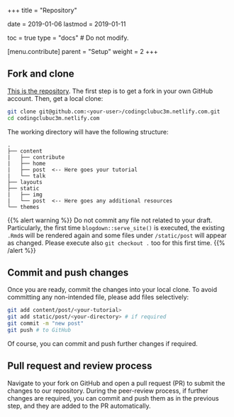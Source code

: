 +++
title = "Repository"

date = 2019-01-06
lastmod = 2019-01-11

toc = true
type = "docs"  # Do not modify.

[menu.contribute]
  parent = "Setup"
  weight = 2
+++

## Fork and clone

[This is the repository](https://github.com/CodingClubUC3M/codingclubuc3m.netlify.com).
The first step is to get a fork in your own GitHub account. Then, get a local clone:

```bash
git clone git@github.com:<your-user>/codingclubuc3m.netlify.com.git
cd codingclubuc3m.netlify.com
```

The working directory will have the following structure:

```
.
├── content
|   ├── contribute
|   ├── home
|   ├── post  <-- Here goes your tutorial
|   └── talk
├── layouts
├── static
|   ├── img
|   └── post  <-- Here goes any additional resources
└── themes
```

{{% alert warning %}}
Do not commit any file not related to your draft. Particularly, the first time
`blogdown::serve_site()` is executed, the existing `.Rmd`s will be rendered again
and some files under `/static/post` will appear as changed. Please execute also
`git checkout .` too for this first time.
{{% /alert %}}

## Commit and push changes

Once you are ready, commit the changes into your local clone. To avoid committing
any non-intended file, please add files selectively:

```bash
git add content/post/<your-tutorial>
git add static/post/<your-directory> # if required
git commit -m "new post"
git push # to GitHub
```

Of course, you can commit and push further changes if required.

## Pull request and review process

Navigate to your fork on GitHub and open a pull request (PR) to submit the
changes to our repository. During the peer-review process, if further changes
are required, you can commit and push them as in the previous step, and they
are added to the PR automatically.
